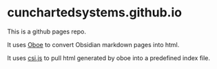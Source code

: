 # cunchartedsystems.github.io

This is a github pages repo. 

It uses [Oboe](https://github.com/kmaasrud/oboe) to convert Obsidian markdown pages into html.

It uses [csi.js](https://github.com/LexmarkWeb/csi.js) to pull html generated by oboe into a predefined index file.

